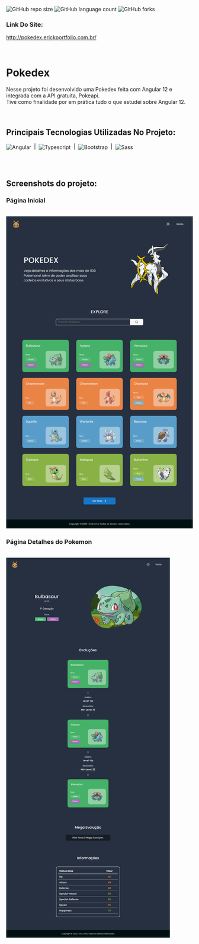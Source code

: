 ![GitHub repo size](https://img.shields.io/github/repo-size/ErickLDS/pokedex?style=for-the-badge)
![GitHub language count](https://img.shields.io/github/languages/count/ErickLDS/pokedex?style=for-the-badge)
![GitHub forks](https://img.shields.io/github/forks/ErickLDS/pokedex?style=for-the-badge)

### Link Do Site:
http://pokedex.erickportfolio.com.br/

<br/>

# Pokedex
Nesse projeto foi desenvolvido uma Pokedex feita com Angular 12 e integrada com a API gratuita, Pokeapi. <br/>
Tive como finalidade por em prática tudo o que estudei sobre Angular 12.

<br/>

## Principais Tecnologias Utilizadas No Projeto:

<div>
<img align="center" width="40px" height="40px" src="https://cdn.jsdelivr.net/gh/devicons/devicon/icons/angularjs/angularjs-plain.svg" alt="Angular"/> 
&nbsp;|&nbsp; <img align="center" width="40px" height="40px" src="https://cdn.jsdelivr.net/gh/devicons/devicon/icons/typescript/typescript-original.svg" alt="Typescript"/> 
&nbsp;|&nbsp; <img align="center" width="40px" height="40px" src="https://cdn.jsdelivr.net/gh/devicons/devicon/icons/bootstrap/bootstrap-plain.svg" alt="Bootstrap"/>
&nbsp;|&nbsp; <img align="center" width="40px" height="40px" src="https://cdn.jsdelivr.net/gh/devicons/devicon/icons/sass/sass-original.svg" alt="Sass"/>
</div>
  
<br/><br/>
 
## Screenshots do projeto:
  
### Página Inicial
<br/>

<img src="screenshot_1.png" alt="Screenshot Index">

### Página Detalhes do Pokemon
<br/>

<img src="screenshot_2.png" alt="Screenshot Pokemon Details">
